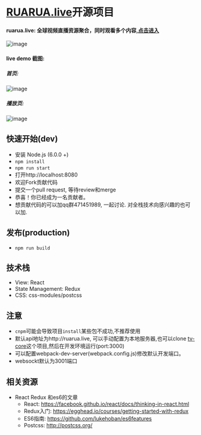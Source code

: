 # [RUARUA.live](http://ruarua.live/invite?code=testcode)开源项目

#### ruarua.live: 全球视频直播资源聚合，同时观看多个内容,[点击进入](http://ruarua.live/invite?code=testcode)
![image](https://raw.githubusercontent.com/EthanOrange/tv/master/assets/logo-text.png)

#### live demo 截图:
##### 首页:
![image](https://raw.githubusercontent.com/EthanOrange/tv/master/assets/doc_banner_1.jpg)
##### 播放页:
![image](https://raw.githubusercontent.com/EthanOrange/tv/master/assets/doc_banner_2.jpg)

快速开始(dev)
----
* 安装 Node.js (6.0.0 +) 
* `npm install`
* `npm run start`
* 打开http://localhost:8080
* 欢迎Fork贡献代码
* 提交一个pull request, 等待review和merge
* 恭喜！你已经成为一名贡献者。
* 想贡献代码的可以加qq群471451989, 一起讨论. 对全栈技术向感兴趣的也可以加.


发布(production)
----
* `npm run build`

技术栈
----
* View: React
* State Management: Redux
* CSS: css-modules/postcss

  
注意
----
* `cnpm`可能会导致项目`install`某些包不成功,不推荐使用
* 默认api地址为http://ruarua.live, 可以手动配置为本地服务器,也可以clone [tv-core](https://github.com/EthanOrange/tv-core)这个项目,然后在开发环境运行(port:3000)
* 可以配置webpack-dev-server(webpack.config.js)修改默认开发端口。
* websockt默认为3001端口

相关资源
----
* React Redux 和es6的文章
  * React: https://facebook.github.io/react/docs/thinking-in-react.html
  * Redux入门: https://egghead.io/courses/getting-started-with-redux
  * ES6指南: https://github.com/lukehoban/es6features
  * Postcss: http://postcss.org/
